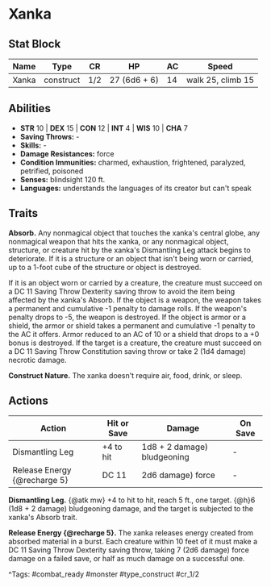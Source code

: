 # Xanka

## Stat Block

| Name | Type | CR | HP | AC | Speed |
|------|------|----|----|----|-------|
| Xanka | construct | 1/2 | 27 (6d6 + 6) | 14 | walk 25, climb 15 |

## Abilities

- **STR** 10 | **DEX** 15 | **CON** 12 | **INT** 4 | **WIS** 10 | **CHA** 7
- **Saving Throws:** -  
- **Skills:** -  
- **Damage Resistances:** force  
- **Condition Immunities:** charmed, exhaustion, frightened, paralyzed, petrified, poisoned  
- **Senses:** blindsight 120 ft.  
- **Languages:** understands the languages of its creator but can't speak

## Traits

**Absorb.** Any nonmagical object that touches the xanka's central globe, any nonmagical weapon that hits the xanka, or any nonmagical object, structure, or creature hit by the xanka's Dismantling Leg attack begins to deteriorate. If it is a structure or an object that isn't being worn or carried, up to a 1-foot cube of the structure or object is destroyed.

If it is an object worn or carried by a creature, the creature must succeed on a DC 11 Saving Throw Dexterity saving throw to avoid the item being affected by the xanka's Absorb. If the object is a weapon, the weapon takes a permanent and cumulative -1 penalty to damage rolls. If the weapon's penalty drops to -5, the weapon is destroyed. If the object is armor or a shield, the armor or shield takes a permanent and cumulative -1 penalty to the AC it offers. Armor reduced to an AC of 10 or a shield that drops to a +0 bonus is destroyed. If the target is a creature, the creature must succeed on a DC 11 Saving Throw Constitution saving throw or take 2 (1d4 damage) necrotic damage.

**Construct Nature.** The xanka doesn't require air, food, drink, or sleep.


## Actions

| Action | Hit or Save | Damage | On Save |
|--------|--------------|--------|----------|
| Dismantling Leg | +4 to hit | 1d8 + 2 damage) bludgeoning | - |
| Release Energy {@recharge 5} | DC 11 | 2d6 damage) force | - |

**Dismantling Leg.** {@atk mw} +4 to hit to hit, reach 5 ft., one target. {@h}6 (1d8 + 2 damage) bludgeoning damage, and the target is subjected to the xanka's Absorb trait.

**Release Energy {@recharge 5}.** The xanka releases energy created from absorbed material in a burst. Each creature within 10 feet of it must make a DC 11 Saving Throw Dexterity saving throw, taking 7 (2d6 damage) force damage on a failed save, or half as much damage on a successful one.


^Tags: #combat_ready #monster #type_construct #cr_1/2